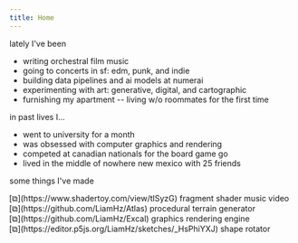 ```yaml
---
title: Home
---
```


<div class="about">

lately I've been

- writing orchestral film music
- going to concerts in sf: edm, punk, and indie
- building data pipelines and ai models at numerai
- experimenting with art: generative, digital, and cartographic
- furnishing my apartment -- living w/o roommates for the first time

in past lives I...

- went to university for a month
- was obsessed with computer graphics and rendering
- competed at canadian nationals for the board game go
- lived in the middle of nowhere new mexico with 25 friends

some things I've made

<ul style="list-style: none; margin-inline-start: -1.75em">
<li>[⧉](https://www.shadertoy.com/view/tlSyzG) fragment shader music video</li>
<li>[⧉](https://github.com/LiamHz/Atlas) procedural terrain generator</li>
<li>[⧉](https://github.com/LiamHz/Excal) graphics rendering engine</li>
<li>[⧉](https://editor.p5js.org/LiamHz/sketches/_HsPhiYXJ) shape rotator</li>
</ul>

</div>
